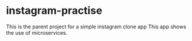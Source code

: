 # instagram-practise
This is the parent project for a simple instagram clone app
This app shows the use of microservices.
